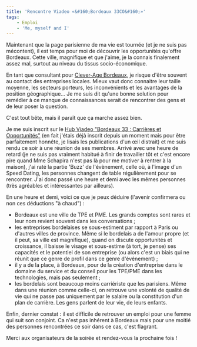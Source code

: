 ```yaml
---
title: 'Rencontre Viadeo «&#160;Bordeaux 33CO&#160;»'
tags:
    - Emploi
    - 'Me, myself and I'
---
```


Maintenant que la page parisienne de ma vie est tournée (et je ne suis pas
mécontent), il est temps pour moi de découvrir les opportunités qu'offre
Bordeaux. Cette ville, magnifique et que j'aime, je la connais finalement assez
mal, surtout au niveau du tissus socio-économique.

En tant que consultant pour
[Clever-Age Bordeaux](https://www.clever-age.com/fr/agencies/bordeaux/), je
risque d'être souvent au contact des entreprises locales. Mieux vaut donc
connaitre leur taille moyenne, les secteurs porteurs, les inconvénients et les
avantages de la position géographique… Je me suis dit qu'une bonne solution pour
remédier à ce manque de connaissances serait de rencontrer des gens et de leur
poser la question.

C'est tout bête, mais il paraît que ça marche assez bien.

<!-- more -->

Je me suis inscrit sur le
[Hub Viadeo "Bordeaux 33&nbsp;: Carrières et Opportunités"](http://fr.viadeo.com/fr/groups/?containerId=0021ve6urf16tmgs)
(en fait j'étais déjà inscrit depuis un moment mais pour être parfaitement
honnête, je lisais les publications d'un œil distrait) et me suis rendu ce soir
à une réunion de ses membres. Arrivé avec une heure de retard (je ne suis pas
vraiment habitué à finir de travailler tôt et c'est encore pire quand Mme
Schapira n'est pas là pour me motiver à rentrer à la maison), j'ai raté la
partie 'Buzz' de l'évènement, celle où, à l'image d'un Speed Dating, les
personnes changent de table régulièrement pour se rencontrer. J'ai donc passé
une heure et demi avec les mêmes personnes (très agréables et intéressantes par
ailleurs).

En une heure et demi, voici ce que je peux déduire (l'avenir confirmera ou non
ces déductions "à chaud")&nbsp;:

-   Bordeaux est une ville de TPE et PME. Les grands comptes sont rares et leur
    nom revient souvent dans les conversations ;
-   les entreprises bordelaises se sous-estiment par rapport à Paris ou d'autres
    villes de province. Même si le bordelais a de l'amour propre (et il peut, sa
    ville est magnifique), quand on discute opportunités et croissance, il
    baisse le visage et sous-estime (à tort, je pense) ses capacités et le
    potentiel de son entreprise (ou alors c'est un biais qui ne réunit que ce
    genre de profil dans ce genre d'événement) ;
-   il y a de la place, à Bordeaux, pour de la création d'entreprise dans le
    domaine du service et du conseil pour les TPE/PME dans les technologies,
    mais pas seulement ;
-   les bordelais sont beaucoup moins carriériste que les parisiens. Même dans
    une réunion comme celle-ci, on retrouve une volonté de qualité de vie qui ne
    passe pas uniquement par le salaire ou la constitution d'un plan de
    carrière. Les gens parlent de leur vie, de leurs enfants.

Enfin, dernier constat&nbsp;: il est difficile de retrouver un emploi pour une
femme qui suit son conjoint. Ca n'est pas inhérent à Bordeaux mais pour une
moitié des personnes rencontrées ce soir dans ce cas, c'est flagrant.

Merci aux organisateurs de la soirée et rendez-vous la prochaine fois&nbsp;!
